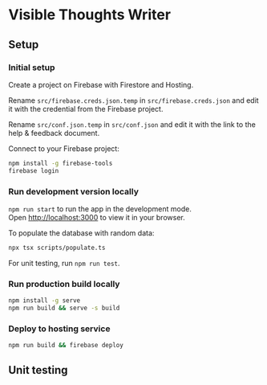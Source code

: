 # Visible Thoughts Writer

## Setup

### Initial setup

Create a project on Firebase with Firestore and Hosting.

Rename `src/firebase.creds.json.temp` in `src/firebase.creds.json` and edit it with the credential from the Firebase project.

Rename `src/conf.json.temp` in `src/conf.json` and edit it with the link to the help & feedback document.

Connect to your Firebase project:

```bash
npm install -g firebase-tools
firebase login
```

### Run development version locally

`npm run start` to run the app in the development mode.\
Open [http://localhost:3000](http://localhost:3000) to view it in your browser.

To populate the database with random data:

```bash
npx tsx scripts/populate.ts
```

For unit testing, run `npm run test`.

### Run production build locally

```bash
npm install -g serve
npm run build && serve -s build
```

### Deploy to hosting service

```bash
npm run build && firebase deploy
```

## Unit testing
